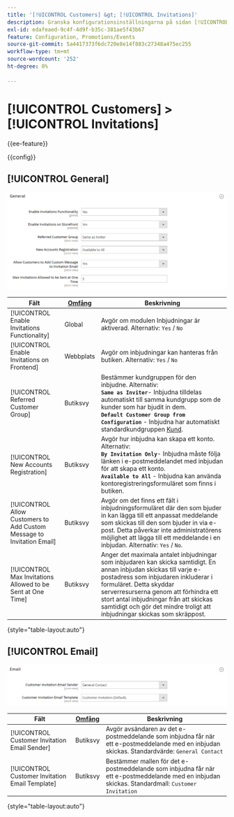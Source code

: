 ```yaml
---
title: '[!UICONTROL Customers] &gt; [!UICONTROL Invitations]'
description: Granska konfigurationsinställningarna på sidan [!UICONTROL Customers] &gt; [!UICONTROL Invitations] i Commerce Admin.
exl-id: edafeaed-9c4f-4d9f-b35c-381ae5f43b67
feature: Configuration, Promotions/Events
source-git-commit: 5a4417373f6dc720e8e14f883c27348a475ec255
workflow-type: tm+mt
source-wordcount: '252'
ht-degree: 0%

---
```


# [!UICONTROL Customers] > [!UICONTROL Invitations]

{{ee-feature}}

{{config}}

## [!UICONTROL General]

![Allmänt](./assets/invitations-general.png)<!-- zoom -->

<!-- [General](https://experienceleague.adobe.com/en/docs/commerce-admin/marketing/promotions/events/invitations#enable-invitations-for-your-store) -->

| Fält | [Omfång](../../getting-started/websites-stores-views.md#scope-settings) | Beskrivning |
|--- |--- |--- |
| [!UICONTROL Enable Invitations Functionality] | Global | Avgör om modulen Inbjudningar är aktiverad. Alternativ: `Yes` / `No` |
| [!UICONTROL Enable Invitations on Frontend] | Webbplats | Avgör om inbjudningar kan hanteras från butiken. Alternativ: `Yes` / `No` |
| [!UICONTROL Referred Customer Group] | Butiksvy | Bestämmer kundgruppen för den inbjudne. Alternativ: <br/>**`Same as Inviter`**- Inbjudna tilldelas automatiskt till samma kundgrupp som de kunder som har bjudit in dem.<br/>**`Default Customer Group from Configuration`** - Inbjudna har automatiskt standardkundgruppen [Kund](../../customers/customer-groups.md). |
| [!UICONTROL New Accounts Registration] | Butiksvy | Avgör hur inbjudna kan skapa ett konto. Alternativ: <br/>**`By Invitation Only`**- Inbjudna måste följa länken i e-postmeddelandet med inbjudan för att skapa ett konto.<br/>**`Available to All`** - Inbjudna kan använda kontoregistreringsformuläret som finns i butiken. |
| [!UICONTROL Allow Customers to Add Custom Message to Invitation Email] | Butiksvy | Avgör om det finns ett fält i inbjudningsformuläret där den som bjuder in kan lägga till ett anpassat meddelande som skickas till den som bjuder in via e-post. Detta påverkar inte administratörens möjlighet att lägga till ett meddelande i en inbjudan. Alternativ: `Yes` / `No`. |
| [!UICONTROL Max Invitations Allowed to be Sent at One Time] | Butiksvy | Anger det maximala antalet inbjudningar som inbjudaren kan skicka samtidigt. En annan inbjudan skickas till varje e-postadress som inbjudaren inkluderar i formuläret. Detta skyddar serverresurserna genom att förhindra ett stort antal inbjudningar från att skickas samtidigt och gör det mindre troligt att inbjudningar skickas som skräppost. |

{style="table-layout:auto"}

## [!UICONTROL Email]

![E-post](./assets/invitations-email.png)<!-- zoom -->

<!-- [Email](https://experienceleague.adobe.com/en/docs/commerce-admin/marketing/promotions/events/invitations#enable-invitations-for-your-store) -->

| Fält | [Omfång](../../getting-started/websites-stores-views.md#scope-settings) | Beskrivning |
|--- |--- |--- |
| [!UICONTROL Customer Invitation Email Sender] | Butiksvy | Avgör avsändaren av det e-postmeddelande som inbjudna får när ett e-postmeddelande med en inbjudan skickas. Standardvärde: `General Contact` |
| [!UICONTROL Customer Invitation Email Template] | Butiksvy | Bestämmer mallen för det e-postmeddelande som inbjudna får när ett e-postmeddelande med en inbjudan skickas. Standardmall: `Customer Invitation` |

{style="table-layout:auto"}
